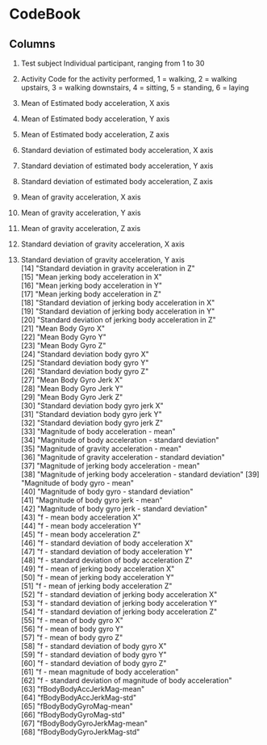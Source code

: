 CodeBook
========

Columns
-------

1. Test subject
Individual participant, ranging from 1 to 30

2. Activity
Code for the activity performed, 1 = walking, 2 = walking upstairs, 3 = walking downstairs, 4 = sitting, 5 = standing, 6 = laying

3. Mean of Estimated body acceleration, X axis
4. Mean of Estimated body acceleration, Y axis
5. Mean of Estimated body acceleration, Z axis
6. Standard deviation of estimated body acceleration, X axis
7. Standard deviation of estimated body acceleration, Y axis
8. Standard deviation of estimated body acceleration, Z axis
9. Mean of gravity acceleration, X axis                          
10. Mean of gravity acceleration, Y axis                          
11. Mean of gravity acceleration, Z axis                          
12. Standard deviation of gravity acceleration, X axis            
13. Standard deviation of gravity acceleration, Y axis            
[14] "Standard deviation in gravity acceleration in Z"            
[15] "Mean jerking body acceleration in X"                        
[16] "Mean jerking body acceleration in Y"                        
[17] "Mean jerking body acceleration in Z"                        
[18] "Standard deviation of jerking body acceleration in X"       
[19] "Standard deviation of jerking body acceleration in Y"       
[20] "Standard deviation of jerking body acceleration in Z"       
[21] "Mean Body Gyro X"                                           
[22] "Mean Body Gyro Y"                                           
[23] "Mean Body Gyro Z"                                           
[24] "Standard deviation body gyro X"                             
[25] "Standard deviation body gyro Y"                             
[26] "Standard deviation body gyro Z"                             
[27] "Mean Body Gyro Jerk X"                                      
[28] "Mean Body Gyro Jerk Y"                                      
[29] "Mean Body Gyro Jerk Z"                                      
[30] "Standard deviation body gyro jerk X"                        
[31] "Standard deviation body gyro jerk Y"                        
[32] "Standard deviation body gyro jerk Z"                        
[33] "Magnitude of body acceleration - mean"                      
[34] "Magnitude of body acceleration - standard deviation"        
[35] "Magnitude of gravity acceleration - mean"                   
[36] "Magnitude of gravity acceleration - standard deviation"     
[37] "Magnitude of jerking body acceleration - mean"              
[38] "Magnitude of jerking body acceleration - standard deviation"
[39] "Magnitude of body gyro - mean"                              
[40] "Magnitude of body gyro - standard deviation"                
[41] "Magnitude of body gyro jerk - mean"                         
[42] "Magnitude of body gyro jerk - standard deviation"           
[43] "f - mean body acceleration X"                               
[44] "f - mean body acceleration Y"                               
[45] "f - mean body acceleration Z"                               
[46] "f - standard deviation of body acceleration X"              
[47] "f - standard deviation of body acceleration Y"              
[48] "f - standard deviation of body acceleration Z"              
[49] "f - mean of jerking body acceleration X"                    
[50] "f - mean of jerking body acceleration Y"                    
[51] "f - mean of jerking body acceleration Z"                    
[52] "f - standard deviation of jerking body acceleration X"      
[53] "f - standard deviation of jerking body acceleration Y"      
[54] "f - standard deviation of jerking body acceleration Z"      
[55] "f - mean of body gyro X"                                    
[56] "f - mean of body gyro Y"                                    
[57] "f - mean of body gyro Z"                                    
[58] "f - standard deviation of body gyro X"                      
[59] "f - standard deviation of body gyro Y"                      
[60] "f - standard deviation of body gyro Z"                      
[61] "f - mean magnitude of body acceleration"                    
[62] "f - standard deviation of magnitude of body acceleration"   
[63] "fBodyBodyAccJerkMag-mean"                                   
[64] "fBodyBodyAccJerkMag-std"                                    
[65] "fBodyBodyGyroMag-mean"                                      
[66] "fBodyBodyGyroMag-std"                                       
[67] "fBodyBodyGyroJerkMag-mean"                                  
[68] "fBodyBodyGyroJerkMag-std" 
